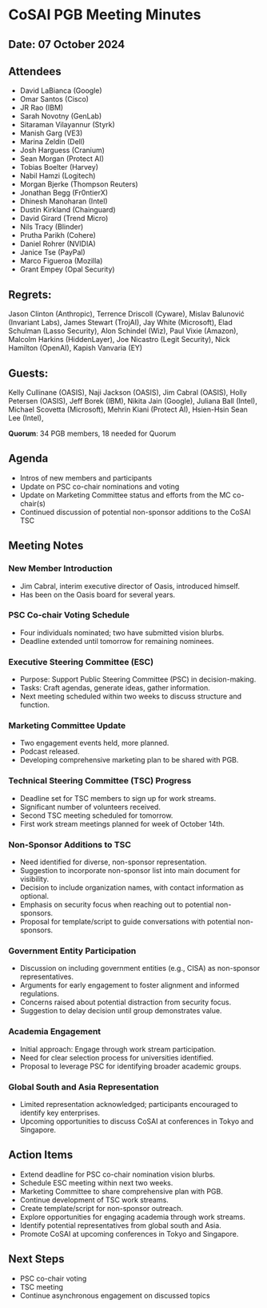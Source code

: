 # CoSAI PGB Meeting Minutes 

## Date: 07 October 2024

## Attendees
- David LaBianca (Google)
- Omar Santos (Cisco)
- JR Rao (IBM)
- Sarah Novotny (GenLab)
- Sitaraman Vilayannur (Styrk)
- Manish Garg (VE3)
- Marina Zeldin (Dell)
- Josh Harguess (Cranium)
- Sean Morgan (Protect AI)
- Tobias Boelter (Harvey)
- Nabil Hamzi (Logitech)
- Morgan Bjerke (Thompson Reuters)
- Jonathan Begg (Fr0ntierX)
- Dhinesh Manoharan (Intel)
- Dustin Kirkland (Chainguard)
- David Girard (Trend Micro)
- Nils Tracy (Blinder)
- Prutha Parikh (Cohere)
- Daniel Rohrer (NVIDIA)
- Janice Tse (PayPal)
- Marco Figueroa (Mozilla)
- Grant Empey (Opal Security)



## Regrets: 
Jason Clinton (Anthropic), Terrence Driscoll (Cyware), Mislav Balunović (Invariant Labs), James Stewart (TrojAI), Jay White (Microsoft), Elad Schulman (Lasso Security), Alon Schindel (Wiz), Paul Vixie (Amazon), Malcolm Harkins (HiddenLayer), Joe Nicastro (Legit Security), Nick Hamilton (OpenAI), Kapish Vanvaria (EY) 

## Guests: 
Kelly Cullinane (OASIS), Naji Jackson (OASIS), Jim Cabral (OASIS), Holly Petersen (OASIS), Jeff Borek (IBM), Nikita Jain (Google), Juliana Ball (Intel), Michael Scovetta (Microsoft), Mehrin Kiani (Protect AI), Hsien-Hsin Sean Lee (Intel), 

**Quorum**: 34 PGB members, 18 needed for Quorum

## Agenda
- Intros of new members and participants
- Update on PSC co-chair nominations and voting
- Update on Marketing Committee status and efforts from the MC co-chair(s)
- Continued discussion of potential non-sponsor additions to the CoSAI TSC

## Meeting Notes

### New Member Introduction

- Jim Cabral, interim executive director of Oasis, introduced himself.
- Has been on the Oasis board for several years.

### PSC Co-chair Voting Schedule

- Four individuals nominated; two have submitted vision blurbs.
- Deadline extended until tomorrow for remaining nominees.

### Executive Steering Committee (ESC)

- Purpose: Support Public Steering Committee (PSC) in decision-making.
- Tasks: Craft agendas, generate ideas, gather information.
- Next meeting scheduled within two weeks to discuss structure and function.

### Marketing Committee Update

- Two engagement events held, more planned.
- Podcast released.
- Developing comprehensive marketing plan to be shared with PGB.

### Technical Steering Committee (TSC) Progress

- Deadline set for TSC members to sign up for work streams.
- Significant number of volunteers received.
- Second TSC meeting scheduled for tomorrow.
- First work stream meetings planned for week of October 14th.

### Non-Sponsor Additions to TSC

- Need identified for diverse, non-sponsor representation.
- Suggestion to incorporate non-sponsor list into main document for visibility.
- Decision to include organization names, with contact information as optional.
- Emphasis on security focus when reaching out to potential non-sponsors.
- Proposal for template/script to guide conversations with potential non-sponsors.

### Government Entity Participation

- Discussion on including government entities (e.g., CISA) as non-sponsor representatives.
- Arguments for early engagement to foster alignment and informed regulations.
- Concerns raised about potential distraction from security focus.
- Suggestion to delay decision until group demonstrates value.

### Academia Engagement

- Initial approach: Engage through work stream participation.
- Need for clear selection process for universities identified.
- Proposal to leverage PSC for identifying broader academic groups.

### Global South and Asia Representation

- Limited representation acknowledged; participants encouraged to identify key enterprises.
- Upcoming opportunities to discuss CoSAI at conferences in Tokyo and Singapore.

## Action Items

- Extend deadline for PSC co-chair nomination vision blurbs.
- Schedule ESC meeting within next two weeks.
- Marketing Committee to share comprehensive plan with PGB.
- Continue development of TSC work streams.
- Create template/script for non-sponsor outreach.
- Explore opportunities for engaging academia through work streams.
- Identify potential representatives from global south and Asia.
- Promote CoSAI at upcoming conferences in Tokyo and Singapore.

## Next Steps
- PSC co-chair voting
- TSC meeting
- Continue asynchronous engagement on discussed topics
